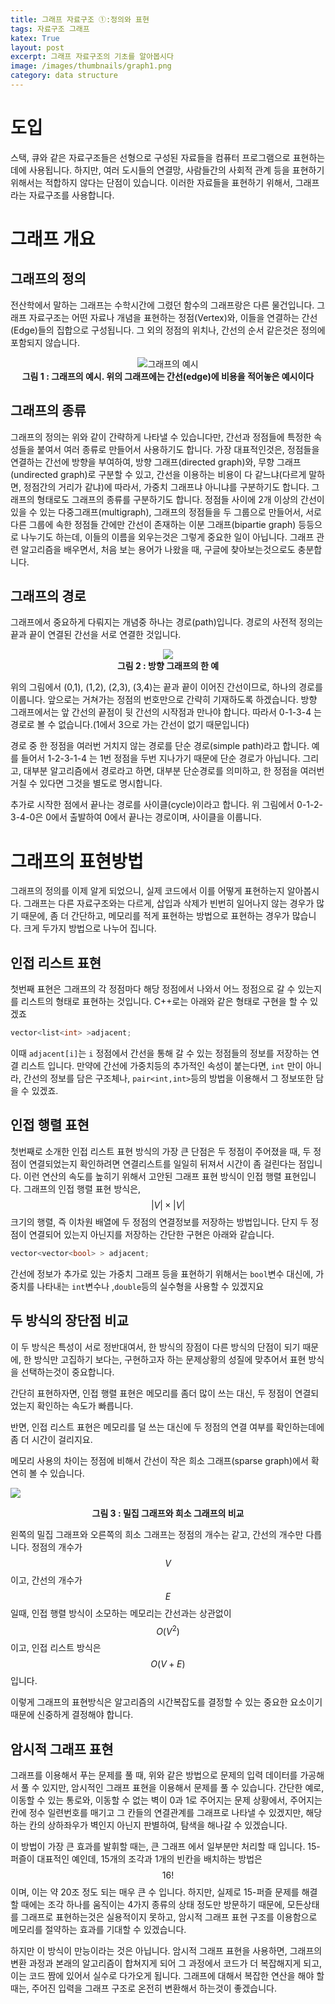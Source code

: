 ```yaml
---
title: 그래프 자료구조 ①:정의와 표현
tags: 자료구조 그래프
katex: True
layout: post
excerpt: 그래프 자료구조의 기초를 알아봅시다
image: /images/thumbnails/graph1.png
category: data structure
---
```


# 도입

스택, 큐와 같은 자료구조들은 선형으로 구성된 자료들을 컴퓨터 프로그램으로 표현하는데에 사용됩니다. 하지만, 여러 도시들의 연결망, 사람들간의 사회적 관계 등을 표현하기 위해서는 적합하지 않다는 단점이 있습니다. 이러한 자료들을 표현하기 위해서, 그래프라는 자료구조를 사용합니다.

# 그래프 개요

## 그래프의 정의

전산학에서 말하는 그래프는 수학시간에 그렸던 함수의 그래프랑은 다른 물건입니다. 그래프 자료구조는 어떤 자료나 개념을 표현하는 정점(Vertex)와, 이들을 연결하는 간선(Edge)들의 집합으로 구성됩니다. 그 외의 정점의 위치나, 간선의 순서 같은것은 정의에 포함되지 않습니다.

<center>
<img src="https://miro.medium.com/max/488/0*UgMHEDLriw2efXbx" alt="그래프의 예시"><br>
<span><strong>그림 1 : 그래프의 예시. 위의 그래프에는 간선(edge)에 비용을 적어놓은 예시이다</strong></span>
</center>

## 그래프의 종류

그래프의 정의는 위와 같이 간략하게 나타낼 수 있습니다만, 간선과 정점들에 특정한 속성들을 붙여서 여러 종류로 만들어서 사용하기도 합니다. 가장 대표적인것은, 정점들을 연결하는 간선에 방향을 부여하여, 방향 그래프(directed graph)와, 무향 그래프(undirected graph)로 구분할 수 있고, 간선을 이용하는 비용이 다 같느냐(다르게 말하면, 정점간의 거리가 같냐)에 따라서, 가중치 그래프냐 아니냐를 구분하기도 합니다.
그래프의 형태로도 그래프의 종류를 구분하기도 합니다. 정점들 사이에 2개 이상의 간선이 있을 수 있는 다중그래프(multigraph), 그래프의 정점들을 두 그룹으로 만들어서, 서로 다른 그룹에 속한 정점들 간에만 간선이 존재하는 이분 그래프(bipartie graph) 등등으로 나누기도 하는데, 이들의 이름을 외우는것은 그렇게 중요한 일이 아닙니다. 그래프 관련 알고리즘을 배우면서, 처음 보는 용어가 나왔을 때, 구글에 찾아보는것으로도 충분합니다.

## 그래프의 경로

그래프에서 중요하게 다뤄지는 개념중 하나는 경로(path)입니다. 경로의 사전적 정의는 끝과 끝이 연결된 간선을 서로 연결한 것입니다.

<center><img src="https://images.velog.io/images/kasterra/post/59a36a1c-45e5-4671-8cb1-0fbd914c60a6/image.png"></center>
<center><strong>그림 2 : 방향 그래프의 한 예</strong></center>

위의 그림에서 (0,1), (1,2), (2,3), (3,4)는 끝과 끝이 이어진 간선이므로, 하나의 경로를 이룹니다. 앞으로는 거쳐가는 정점의 번호만으로 간략히 기재하도록 하겠습니다.
방향 그래프에서는 앞 간선의 끝점이 뒷 간선의 시작점과 만나야 합니다. 따라서 0-1-3-4 는 경로로 볼 수 없습니다.(1에서 3으로 가는 간선이 없기 때문입니다)

경로 중 한 정점을 여러번 거치지 않는 경로를 단순 경로(simple path)라고 합니다. 예를 들어서 1-2-3-1-4 는 1번 정점을 두번 지나가기 때문에 단순 경로가 아닙니다. 그리고, 대부분 알고리즘에서 경로라고 하면, 대부분 단순경로를 의미하고, 한 정점을 여러번 거칠 수 있다면 그것을 별도로 명시합니다.

추가로 시작한 점에서 끝나는 경로를 사이클(cycle)이라고 합니다. 위 그림에서 0-1-2-3-4-0은 0에서 출발하여 0에서 끝나는 경로이며, 사이클을 이룹니다.

# 그래프의 표현방법

그래프의 정의를 이제 알게 되었으니, 실제 코드에서 이를 어떻게 표현하는지 알아봅시다. 그래프는 다른 자료구조와는 다르게, 삽입과 삭제가 빈번히 일어나지 않는 경우가 많기 때문에, 좀 더 간단하고, 메모리를 적게 표현하는 방법으로 표현하는 경우가 많습니다. 크게 두가지 방법으로 나누어 집니다.

## 인접 리스트 표현

첫번째 표현은 그래프의 각 정점마다 해당 정점에서 나와서 어느 정점으로 갈 수 있는지를 리스트의 형태로 표현하는 것입니다. C++로는 아래와 같은 형태로 구현을 할 수 있겠죠

```cpp
vector<list<int> >adjacent;
```

이때 `adjacent[i]`는 `i` 정점에서 간선을 통해 갈 수 있는 정점들의 정보를 저장하는 연결 리스트 입니다. 만약에 간선에 가중치등의 추가적인 속성이 붙는다면, `int` 만이 아니라, 간선의 정보를 담은 구조체나, `pair<int,int>`등의 방법을 이용해서 그 정보또한 담을 수 있겠죠.

## 인접 행렬 표현

첫번째로 소개한 인접 리스트 표현 방식의 가장 큰 단점은 두 정점이 주어졌을 때, 두 정점이 연결되었는지 확인하려면 연결리스트를 일일히 뒤져서 시간이 좀 걸린다는 점입니다. 이런 연산의 속도를 높히기 위해서 고안된 그래프 표현 방식이 인접 행렬 표현입니다.
그래프의 인접 행렬 표현 방식은, $$|V| \times|V|$$크기의 행렬, 즉 이차원 배열에 두 정점의 연결정보를 저장하는 방법입니다.
단지 두 정점이 연결되어 있는지 아닌지를 저장하는 간단한 구현은 아래와 같습니다.

```cpp
vector<vector<bool> > adjacent;
```

간선에 정보가 추가로 있는 가중치 그래프 등을 표현하기 위해서는 `bool`변수 대신에, 가중치를 나타내는 `int`변수나 ,`double`등의 실수형을 사용할 수 있겠지요

## 두 방식의 장단점 비교

이 두 방식은 특성이 서로 정반대여서, 한 방식의 장점이 다른 방식의 단점이 되기 때문에, 한 방식만 고집하기 보다는, 구현하고자 하는 문제상황의 성질에 맞추어서 표현 방식을 선택하는것이 중요합니다.

간단히 표현하자면, 인접 행렬 표현은 메모리를 좀더 많이 쓰는 대신, 두 정점이 연결되었는지 확인하는 속도가 빠릅니다.

반면, 인접 리스트 표현은 메모리를 덜 쓰는 대신에 두 정점의 연결 여부를 확인하는데에 좀 더 시간이 걸리지요.

메모리 사용의 차이는 정점에 비해서 간선이 작은 희소 그래프(sparse graph)에서 확연히 볼 수 있습니다.

![](https://miro.medium.com/max/5000/1*fDK6MfQvcliQ-u5lEmjc8Q.png)

<center><strong>그림 3 : 밀집 그래프와 희소 그래프의 비교</strong></center>

왼쪽의 밀집 그래프와 오른쪽의 희소 그래프는 정점의 개수는 같고, 간선의 개수만 다릅니다. 정점의 개수가 $$V$$이고, 간선의 개수가 $$E$$일때, 인접 행렬 방식이 소모하는 메모리는 간선과는 상관없이 $$O(V^2)$$이고, 인접 리스트 방식은 $$O(V+E)$$ 입니다.

이렇게 그래프의 표현방식은 알고리즘의 시간복잡도를 결정할 수 있는 중요한 요소이기 때문에 신중하게 결정해야 합니다.

## 암시적 그래프 표현

그래프를 이용해서 푸는 문제를 풀 때, 위와 같은 방법으로 문제의 입력 데이터를 가공해서 풀 수 있지만, 암시적인 그래프 표현을 이용해서 문제를 풀 수 있습니다. 간단한 예로, 이동할 수 있는 통로와, 이동할 수 없는 벽이 0과 1로 주어지는 문제 상황에서, 주어지는 칸에 정수 일련번호를 매기고 그 칸들의 연결관계를 그래프로 나타낼 수 있겠지만, 해당하는 칸의 상하좌우가 벽인지 아닌지 판별하여, 탐색을 해나갈 수 있겠습니다.

이 방법이 가장 큰 효과를 발휘할 때는, 큰 그래프 에서 일부분만 처리할 때 입니다. 15-퍼즐이 대표적인 예인데, 15개의 조각과 1개의 빈칸을 배치하는 방법은 $$16!$$이며, 이는 약 20조 정도 되는 매우 큰 수 입니다. 하지만, 실제로 15-퍼즐 문제를 해결할 때에는 조각 하나를 움직이는 4가지 종류의 상태 정도만 방문하기 때문에, 모든상태를 그래프로 표현하는것은 실용적이지 못하고, 암시적 그래프 표현 구조를 이용함으로 메모리를 절약하는 효과를 기대할 수 있겠습니다.

하지만 이 방식이 만능이라는 것은 아닙니다. 암시적 그래프 표현을 사용하면, 그래프의 변환 과정과 본래의 알고리즘이 합쳐지게 되어 그 과정에서 코드가 더 복잡해지게 되고, 이는 코드 짬에 있어서 실수로 다가오게 됩니다. 그래프에 대해서 복잡한 연산을 해야 할 때는, 주어진 입력을 그래프 구조로 온전히 변환해서 하는것이 좋겠습니다.
